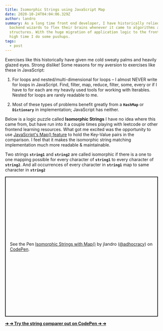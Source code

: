 ```yaml
---
title: Isomorphic Strings using JavaScript Map
date: 2020-10-24T04:04:06.329Z
author: landro
summary: As a long time front end developer, I have historically relied on the
  backend wizards to flex their brains whenever it came to algorithms and data
  structures. With the huge migration of application logic to the frontend. It's
  high time I do some pushups.
tags:
  - post
---
```

Exercises like this historically have given me cold sweaty palms and heavily glazed eyes. Strong dislike! Some reasons for my aversion to exercises like these in JavaScript:

1. For loops and nested/multi-dimensional for loops – I almost NEVER write for loops in JavaScript. Find, filter, map, reduce, filter, some, every or if I have to for each are my heavily used tools for working with Iterables. Nested for loops are rarely readable to me.


2. Most of these types of problems benefit greatly from a **`HashMap`** or **`Dictionary`** in implementation; JavaScript has neither.

Below is a logic puzzle called **Isomorphic Strings** I have no idea where this came from, but have run into it a couple times playing with leetcode or other frontend learning resources. What got me excited was the opportunity to use [JavaScript's Map() feature](https://developer.mozilla.org/en-US/docs/Web/JavaScript/Reference/Global_Objects/Map) to hold the Key-Value pairs in the comparison. I feel that it makes the isomorphic string matching implementation much more readable & maintainable.

Two strings **`string1`** and **`string2`** are called isomorphic if there is a one to one mapping possible for every character of **`string1`** to every character of **`string2`**. And all occurrences of every character in **`string1`** map to same character in **`string2`**

<p class="codepen" data-height="460" data-theme-id="light" data-default-tab="js" data-user="adhocracy" data-slug-hash="oNxrKoX" data-preview="true" style="height: 460px; box-sizing: border-box; display: flex; align-items: center; justify-content: center; border: 2px solid; margin: 1em 0; padding: 1em;" data-pen-title="Isomorphic Strings with Map()">
  <span>See the Pen <a href="https://codepen.io/adhocracy/pen/oNxrKoX">
  Isomorphic Strings with Map()</a> by jlandro (<a href="https://codepen.io/adhocracy">@adhocracy</a>)
  on <a href="https://codepen.io">CodePen</a>.</span>
</p>
<script async src="https://static.codepen.io/assets/embed/ei.js"></script>


**[➔ ➔ Try the string comparer out on CodePen ➔ ➔](https://codepen.io/adhocracy/full/oNxrKoX)**